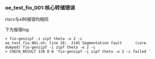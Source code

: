 ### oe_test_fio_001:核心转储错误

riscv与x86报错均相同

下为报错log

```
+ fio-genzipf -i zipf theta -o 2 -c
oe_test_fio_001.sh: line 28:  2145 Segmentation fault      (core dumped) fio-genzipf -i zipf theta -o 2 -c
+ CHECK_RESULT 139 0 0 'fio-genzipf -i zipf theta -o 2 -c failed '
```

